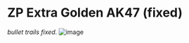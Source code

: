 # ZP Extra Golden AK47 (fixed)
*bullet trails fixed.*
![image](https://github.com/byoreo/zp_extra_goldak/assets/96012695/55412e33-cb00-43a9-9af8-4259ccaf0a6c)
